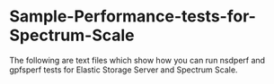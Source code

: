 # Sample-Performance-tests-for-Spectrum-Scale
The following are text files which show how you can run nsdperf and gpfsperf tests for Elastic Storage Server and Spectrum Scale.

